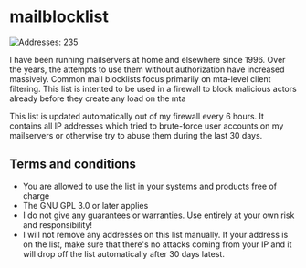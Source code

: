 # mailblocklist

![Addresses: 235 ](https://img.shields.io/badge/Addresses-235-green)

I have been running mailservers at home and elsewhere since 1996. Over the years, the attempts to use them without authorization have increased massively. Common mail blocklists focus primarily on mta-level client filtering. This list is intented to be used in a firewall to block malicious actors already before they create any load on the mta

This list is updated automatically out of my firewall every 6 hours. It contains all IP addresses which tried to brute-force user accounts on my mailservers or otherwise try to abuse them during the last 30 days.


## Terms and conditions
- You are allowed to use the list in your systems and products free of charge
- The GNU GPL 3.0 or later applies
- I do not give any guarantees or warranties. Use entirely at your own risk and responsibility!
- I will not remove any addresses on this list manually. If your address is on the list, make sure that there's no attacks coming from your IP and it will drop off the list automatically after 30 days latest.
